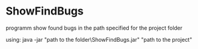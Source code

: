 # ShowFindBugs
programm show found bugs in the path specified for the project folder

using: java -jar "path to the folder\ShowFindBugs.jar" "path to the project"
